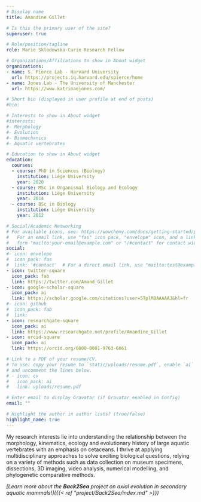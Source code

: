 ```yaml
---
# Display name
title: Amandine Gillet

# Is this the primary user of the site?
superuser: true

# Role/position/tagline
role: Marie Sklodowska-Curie Research Fellow

# Organizations/Affiliations to show in About widget
organizations:
- name: S. Pierce Lab - Harvard University
  url: https://projects.iq.harvard.edu/spierce/home
- name: Jones Lab - The University of Manchester
  url: https://www.katrinaejones.com/

# Short bio (displayed in user profile at end of posts)
#bio: 

# Interests to show in About widget
#interests:
#- Morphology
#- Evolution
#- Biomechanics
#- Aquatic vertebrates

# Education to show in About widget
education:
  courses:
  - course: PhD in Sciences (Biology)
    institution: Liège University
    year: 2020
  - course: MSc in Organismal Biology and Ecology
    institution: Liège University
    year: 2014
  - course: BSc in Biology
    institution: Liège University
    year: 2012

# Social/Academic Networking
# For available icons, see: https://wowchemy.com/docs/getting-started/page-builder/#icons
#   For an email link, use "fas" icon pack, "envelope" icon, and a link in the
#   form "mailto:your-email@example.com" or "/#contact" for contact widget.
social:
#- icon: envelope
#  icon_pack: fas
#  link: '#contact'  # For a direct email link, use "mailto:test@example.org".
- icon: twitter-square
  icon_pack: fab
  link: https://twitter.com/Amand_Gillet
- icon: google-scholar-square
  icon_pack: ai
  link: https://scholar.google.com/citations?user=5TplM8AAAAAJ&hl=fr
#- icon: github
#  icon_pack: fab
#  link: 
- icon: researchgate-square
  icon_pack: ai
  link: https://www.researchgate.net/profile/Amandine_Gillet
- icon: orcid-square
  icon_pack: ai
  link: https://orcid.org/0000-0001-9763-6061

# Link to a PDF of your resume/CV.
# To use: copy your resume to `static/uploads/resume.pdf`, enable `ai` icons in `params.toml`, 
# and uncomment the lines below.
# - icon: cv
#   icon_pack: ai
#   link: uploads/resume.pdf

# Enter email to display Gravatar (if Gravatar enabled in Config)
email: ""

# Highlight the author in author lists? (true/false)
highlight_name: true
---
```


My research interests lie into understanding the relationship between the morphology, kinematics, ecology and evolutionary history of large aquatic vertebrates with an emphasis on cetaceans. I thrive at applying multidisciplinary approaches to solve exciting biological questions, relying on a variety of methods such as data collection on museum specimens, dissections, 3D imaging, video analysis, numerical modelling, and phylogenetic comparative methods.

_[Learn more about the **Back2Sea** project on axial evolution in secondary aquatic mammals!]({{< ref "project/Back2Sea/index.md" >}})_


